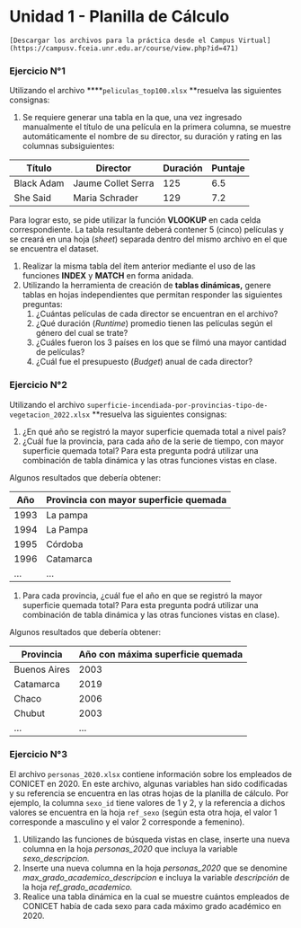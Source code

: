 # Unidad 1 - Planilla de Cálculo

```{admonition} 📂 Descargar archivos  
[Descargar los archivos para la práctica desde el Campus Virtual](https://campusv.fceia.unr.edu.ar/course/view.php?id=471)
```

### Ejercicio N°1

Utilizando el archivo ****`peliculas_top100.xlsx` **resuelva las siguientes consignas:

1. Se requiere generar una tabla en la que, una vez ingresado manualmente el título de una película en la primera columna, se muestre automáticamente el nombre de su director, su duración y rating en las columnas subsiguientes:

| **Título** | **Director** | **Duración** | **Puntaje** |
| --- | --- | --- | --- |
| Black Adam | Jaume Collet Serra | 125 | 6.5 |
| She Said | Maria Schrader | 129 | 7.2 |

Para lograr esto, se pide utilizar la función **VLOOKUP** en cada celda correspondiente. La tabla resultante deberá contener 5 (cinco) películas y se creará en una hoja (*sheet*) separada dentro del mismo archivo en el que se encuentra el dataset.

1. Realizar la misma tabla del ítem anterior mediante el uso de las funciones **INDEX** y **MATCH** en forma anidada.
2. Utilizando la herramienta de creación de **tablas dinámicas,** genere tablas en hojas independientes que permitan responder las siguientes preguntas:
    1. ¿Cuántas películas de cada director se encuentran en el archivo?
    2. ¿Qué duración (*Runtime*) promedio tienen las películas según el género del cual se trate?
    3. ¿Cuáles fueron los 3 países en los que se filmó una mayor cantidad de películas?
    4. ¿Cuál fue el presupuesto (*Budget*) anual de cada director?

### Ejercicio N°2

Utilizando el archivo `superficie-incendiada-por-provincias-tipo-de-vegetacion_2022.xlsx` **resuelva las siguientes consignas:

1. ¿En qué año se registró la mayor superficie quemada total a nivel país?
2. ¿Cuál fue la provincia, para cada año de la serie de tiempo, con mayor superficie quemada total? Para esta pregunta podrá utilizar una combinación de tabla dinámica y las otras funciones vistas en clase.

Algunos resultados que debería obtener:

| **Año** | **Provincia con mayor superficie quemada** |
| --- | --- |
| 1993 | La pampa |
| 1994 | La Pampa |
| 1995 | Córdoba |
| 1996 | Catamarca |
| … | … |
1. Para cada provincia, ¿cuál fue el año en que se registró la mayor superficie quemada total? Para esta pregunta podrá utilizar una combinación de tabla dinámica y las otras funciones vistas en clase). 

Algunos resultados que debería obtener:

| **Provincia** | **Año con máxima superficie quemada** |
| --- | --- |
| Buenos Aires | 2003 |
| Catamarca | 2019 |
| Chaco | 2006 |
| Chubut | 2003 |
| … | … |

### Ejercicio N°3

El archivo `personas_2020.xlsx` contiene información sobre los empleados de CONICET en 2020. En este archivo, algunas variables han sido codificadas y su referencia se encuentra en las otras hojas de la planilla de cálculo. Por ejemplo, la columna `sexo_id` tiene valores de 1 y 2, y la referencia a dichos valores se encuentra en la hoja `ref_sexo` (según esta otra hoja, el valor 1 corresponde a masculino y el valor 2 corresponde a femenino).

1. Utilizando las funciones de búsqueda vistas en clase, inserte una nueva columna en la hoja *personas_2020* que incluya la variable *sexo_descripcion.*
2. Inserte una nueva columna en la hoja *personas_2020* que se denomine *max_grado_academico_descripcion* e incluya la variable *descripción* de la hoja *ref_grado_academico.*
3. Realice una tabla dinámica en la cual se muestre cuántos empleados de CONICET había de cada sexo para cada máximo grado académico en 2020.